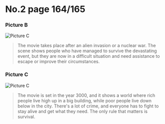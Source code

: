 # No.2 page 164/165
### **Picture B**
![Picture C](http://cdn.namespace.media/s/YWS6a8DsnxcKFJc/download/chrome_szKk71uiq9.png)
>The movie takes place after an alien invasion or a nuclear war. The scene shows people who have managed to survive the devastating event, but they are now in a difficult situation and need assistance to escape or improve their circumstances.
### Picture C
![Picture C](http://cdn.namespace.media/s/zgN6XpdNZZHK3SX/download/chrome_KKtPZJEBS7.png)
>The movie is set in the year 3000, and it shows a world where rich people live high up in a big building, while poor people live down below in the city. There's a lot of crime, and everyone has to fight to stay alive and get what they need. The only rule that matters is survival.